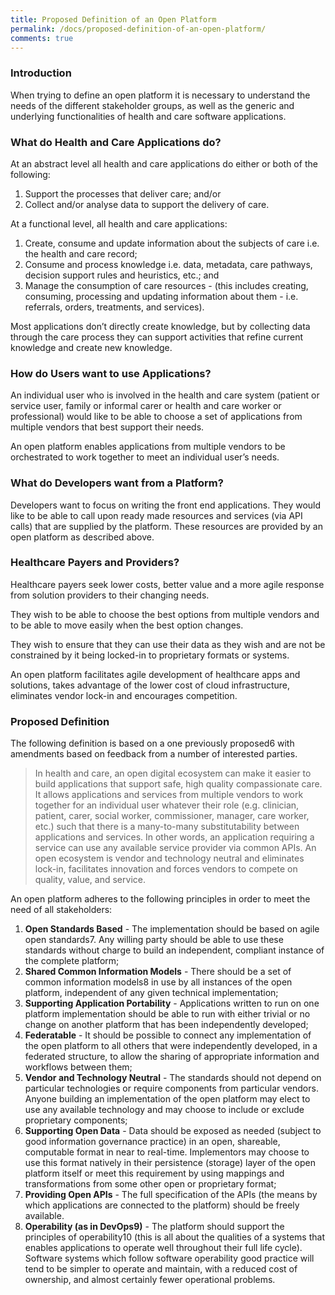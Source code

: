 ```yaml
---
title: Proposed Definition of an Open Platform
permalink: /docs/proposed-definition-of-an-open-platform/
comments: true
---
```

### Introduction
When trying to define an open platform it
is necessary to understand the needs of
the different stakeholder groups, as well as
the generic and underlying functionalities
of health and care software applications.

### What do Health and Care Applications do?
At an abstract level all health and care
applications do either or both of the
following:
1. Support the processes that deliver care;
and/or
1. Collect and/or analyse data to support
the delivery of care.

At a functional level, all health and care
applications:
1. Create, consume and update
information about the subjects of care i.e. the health and care record;
1. Consume and process knowledge i.e. data, metadata, care pathways,
decision support rules and heuristics,
etc.; and
1. Manage the consumption of care
resources - (this includes creating,
consuming, processing and updating
information about them - i.e. referrals,
orders, treatments, and services).

Most applications don’t directly create
knowledge, but by collecting data through
the care process they can support
activities that refine current knowledge
and create new knowledge.

### How do Users want to use Applications?
An individual user who is involved in
the health and care system (patient or
service user, family or informal carer or
health and care worker or professional)
would like to be able to choose a set of
applications from multiple vendors that
best support their needs.

An open platform enables applications
from multiple vendors to be orchestrated
to work together to meet an individual
user’s needs.

### What do Developers want from a Platform?
Developers want to focus on writing the
front end applications. They would like to
be able to call upon ready made resources
and services (via API calls) that are
supplied by the platform. These resources
are provided by an open platform as
described above.

### Healthcare Payers and Providers?
Healthcare payers seek lower costs, better
value and a more agile response from
solution providers to their changing needs.

They wish to be able to choose the best
options from multiple vendors and to be
able to move easily when the best option
changes.

They wish to ensure that they can use
their data as they wish and are not be
constrained by it being locked-in to
proprietary formats or systems.

An open platform facilitates agile
development of healthcare apps and
solutions, takes advantage of the lower
cost of cloud infrastructure, eliminates
vendor lock-in and encourages
competition.

### Proposed Definition
The following definition is based on a one
previously proposed6 with amendments
based on feedback from a number of
interested parties.

> In health and care, an open digital
ecosystem can make it easier to
build applications that support
safe, high quality compassionate
care. It allows applications and
services from multiple vendors
to work together for an individual
user whatever their role (e.g.
clinician, patient, carer, social
worker, commissioner, manager,
care worker, etc.) such that there is
a many-to-many substitutability
between applications and services.
In other words, an application
requiring a service can use any
available service provider via
common APIs.
An open ecosystem is vendor and
technology neutral and eliminates
lock-in, facilitates innovation
and forces vendors to compete on
quality, value, and service.

An open platform adheres to the following
principles in order to meet the need of all
stakeholders:
1. **Open Standards Based** -
The implementation should be based on
agile open standards7. Any willing
party should be able to use these
standards without charge to build an
independent, compliant instance of the
complete platform;
1. **Shared Common Information Models** -
There should be a set of common
information models8 in use by all
instances of the open platform,
independent of any given technical
implementation;
1. **Supporting Application Portability** -
Applications written to run on one
platform implementation should be
able to run with either trivial or no
change on another platform that has
been independently developed;
1. **Federatable** -
It should be possible
to connect any implementation of
the open platform to all others that
were independently developed, in
a federated structure, to allow the
sharing of appropriate information and
workflows between them;
1. **Vendor and Technology Neutral** -
The standards should not depend
on particular technologies or require
components from particular vendors.
Anyone building an implementation of
the open platform may elect to use any
available technology and may choose
to include or exclude proprietary
components;
1. **Supporting Open Data** - Data should
be exposed as needed (subject to good
information governance practice) in
an open, shareable, computable format
in near to real-time. Implementors
may choose to use this format natively
in their persistence (storage) layer of
the open platform itself or meet this
requirement by using mappings and
transformations from some other open
or proprietary format;
1. **Providing Open APIs** - The full
specification of the APIs (the means by
which applications are connected to
the platform) should be freely available.
1. **Operability (as in DevOps9)** - The
platform should support the principles
of operability10 (this is all about the
qualities of a systems that enables
applications to operate well throughout
their full life cycle). Software systems
which follow software operability
good practice will tend to be simpler to
operate and maintain, with a reduced
cost of ownership, and almost certainly
fewer operational problems.
